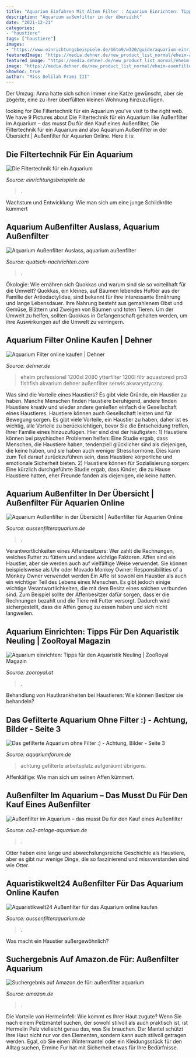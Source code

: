 ```yaml
---
title: "Aquarium Einfahren Mit Altem Filter : Aquarium Einrichten: Tipps Für Den Aquaristik Neuling"
description: "Aquarium außenfilter in der übersicht"
date: "2021-12-21"
categories:
- "haustiere"
tags: ["haustiere"]
images:
- "https://www.einrichtungsbeispiele.de/16to9/w320/guide/aquarium-einrichtungsguide/images/aquarium-einrichten-filtertechnik.html/0.jpg"
featuredImage: "https://media.dehner.de/new_product_list_normal/eheim-auenfilter-professionel-3-1200-xl/4398970_WE_FS_001_EheimAussenfilterProfessiomel31200XL.jpg"
featured_image: "https://media.dehner.de/new_product_list_normal/eheim-auenfilter-professionel-3-1200-xl/4398970_WE_FS_001_EheimAussenfilterProfessiomel31200XL.jpg"
image: "https://media.dehner.de/new_product_list_normal/eheim-auenfilter-professionel-3-1200-xl/4398970_WE_FS_001_EheimAussenfilterProfessiomel31200XL.jpg"
ShowToc: true
author: "Miss Delilah Frami III"
---
```



Der Umzug: Anna hatte sich schon immer eine Katze gewünscht, aber sie zögerte, eine zu ihrer überfüllten kleinen Wohnung hinzuzufügen.

	

		
looking for Die Filtertechnik für ein Aquarium you've visit to the right web. We have 9 Pictures about Die Filtertechnik für ein Aquarium like Außenfilter im Aquarium – das musst Du für den Kauf eines Außenfilter, Die Filtertechnik für ein Aquarium and also Aquarium Außenfilter in der Übersicht | Außenfilter für Aquarien Online. Here it is:
		
    
## Die Filtertechnik Für Ein Aquarium

<img loading=lazy src="https://www.einrichtungsbeispiele.de/16to9/w320/guide/aquarium-einrichtungsguide/images/aquarium-einrichten-filtertechnik.html/0.jpg" onerror="this.onerror=null;this.src='https://tse1.mm.bing.net/th?id=OIP.Uxr_WTkdEp_LE6LGtHhI9wAAAA&amp;pid=15.1';" alt="Die Filtertechnik für ein Aquarium">

_Source: einrichtungsbeispiele.de_

>. 

	

Wachstum und Entwicklung: Wie man sich um eine junge Schildkröte kümmert

    
## Aquarium Außenfilter Auslass, Aquarium Außenfilter

<img loading=lazy src="https://quatsch-nachrichten.com/nugmir/zJ0TEmoONojT3YldsnVYAAHaHa.jpg" onerror="this.onerror=null;this.src='https://tse3.mm.bing.net/th?id=OIP.qK0gyYSp_wEpQ7EGURHlWwAAAA&amp;pid=15.1';" alt="Aquarium Außenfilter Auslass, aquarium außenfilter">

_Source: quatsch-nachrichten.com_

>. 

	

Ökologie: Wie ernähren sich Quokkas und warum sind sie so vorteilhaft für die Umwelt?
Quokkas, ein kleines, auf Bäumen lebendes Huftier aus der Familie der Artiodactylidae, sind bekannt für ihre interessante Ernährung und lange Lebensdauer. Ihre Nahrung besteht aus gemahlenem Obst und Gemüse, Blättern und Zweigen von Bäumen und toten Tieren. Um der Umwelt zu helfen, sollten Quokkas in Gefangenschaft gehalten werden, um ihre Auswirkungen auf die Umwelt zu verringern.

    
## Aquarium Filter Online Kaufen | Dehner

<img loading=lazy src="https://media.dehner.de/new_product_list_normal/eheim-auenfilter-professionel-3-1200-xl/4398970_WE_FS_001_EheimAussenfilterProfessiomel31200XL.jpg" onerror="this.onerror=null;this.src='https://tse2.mm.bing.net/th?id=OIP.uocPx86a5VPf2uOJrpgFvwAAAA&amp;pid=15.1';" alt="Aquarium Filter online kaufen | Dehner">

_Source: dehner.de_

>eheim professionel 1200xl 2080 ytterfilter 1200l filtr aquastorexl pro3 fishfish akvarium dehner außenfilter serwis akwarystyczny. 

	

Was sind die Vorteile eines Haustiers?
Es gibt viele Gründe, ein Haustier zu haben. Manche Menschen finden Haustiere beruhigend, andere finden Haustiere kreativ und wieder andere genießen einfach die Gesellschaft eines Haustieres. Haustiere können auch Gesellschaft leisten und für Bewegung sorgen. Es gibt viele Vorteile, ein Haustier zu haben, daher ist es wichtig, alle Vorteile zu berücksichtigen, bevor Sie die Entscheidung treffen, Ihrer Familie eines hinzuzufügen. Hier sind drei der häufigsten: 1) Haustiere können bei psychischen Problemen helfen: Eine Studie ergab, dass Menschen, die Haustiere haben, tendenziell glücklicher sind als diejenigen, die keine haben, und sie haben auch weniger Stresshormone. Dies kann zum Teil darauf zurückzuführen sein, dass Haustiere körperliche und emotionale Sicherheit bieten. 2) Haustiere können für Sozialisierung sorgen: Eine kürzlich durchgeführte Studie ergab, dass Kinder, die zu Hause Haustiere hatten, eher Freunde fanden als diejenigen, die keine hatten.

    
## Aquarium Außenfilter In Der Übersicht | Außenfilter Für Aquarien Online

<img loading=lazy src="https://aussenfilteraquarium.de/wp-content/uploads/Aquarium-Außenfilter_4-300x300.jpg" onerror="this.onerror=null;this.src='https://tse1.mm.bing.net/th?id=OIP.-eP1LBY8RlNERxiOa7sJAAAAAA&amp;pid=15.1';" alt="Aquarium Außenfilter in der Übersicht | Außenfilter für Aquarien Online">

_Source: aussenfilteraquarium.de_

>. 

	

Verantwortlichkeiten eines Affenbesitzers: Wer zahlt die Rechnungen, welches Futter zu füttern und andere wichtige Faktoren.
Affen sind ein Haustier, aber sie werden auch auf vielfältige Weise verwendet. Sie können beispielsweise als Uhr oder Movado Monkey Owner: Responsibilities of a Monkey Owner verwendet werden
Ein Affe ist sowohl ein Haustier als auch ein wichtiger Teil des Lebens eines Menschen. Es gibt jedoch einige wichtige Verantwortlichkeiten, die mit dem Besitz eines solchen verbunden sind. Zum Beispiel sollte der Affenbesitzer dafür sorgen, dass er die Rechnungen bezahlt und die Tiere mit Futter versorgt. Dadurch wird sichergestellt, dass die Affen genug zu essen haben und sich nicht langweilen.

    
## Aquarium Einrichten: Tipps Für Den Aquaristik Neuling | ZooRoyal Magazin

<img loading=lazy src="https://www.zooroyal.de/magazin/wp-content/uploads/2016/01/Aquarium-einrichten-geändert-760x560.jpg" onerror="this.onerror=null;this.src='https://tse3.mm.bing.net/th?id=OIP.7uP9eQ08OpJHFkYS4xHLLAHaFd&amp;pid=15.1';" alt="Aquarium einrichten: Tipps für den Aquaristik Neuling | ZooRoyal Magazin">

_Source: zooroyal.at_

>. 

	

Behandlung von Hautkrankheiten bei Haustieren: Wie können Besitzer sie behandeln?

    
## Das Gefilterte Aquarium Ohne Filter :) - Achtung, Bilder - Seite 3

<img loading=lazy src="https://www.aquariumforum.de/gallery/files/5/7/1/7/9/img_0018_2.jpg" onerror="this.onerror=null;this.src='https://tse2.mm.bing.net/th?id=OIP.Yvt3dQyAmSr7mvMCo57n7gHaDW&amp;pid=15.1';" alt="Das gefilterte Aquarium ohne Filter :) - Achtung, Bilder - Seite 3">

_Source: aquariumforum.de_

>achtung gefilterte arbeitsplatz aufgeräumt übrigens. 

	

Affenkäfige: Wie man sich um seinen Affen kümmert.

    
## Außenfilter Im Aquarium – Das Musst Du Für Den Kauf Eines Außenfilter

<img loading=lazy src="https://co2-anlage-aquarium.de/wp-content/uploads/2016/11/Außenfilter-kaufen-vorteile.jpg" onerror="this.onerror=null;this.src='https://tse3.mm.bing.net/th?id=OIP.DxnjYGCFyI5uGC_V-GVANAHaE8&amp;pid=15.1';" alt="Außenfilter im Aquarium – das musst Du für den Kauf eines Außenfilter">

_Source: co2-anlage-aquarium.de_

>. 

	

Otter haben eine lange und abwechslungsreiche Geschichte als Haustiere, aber es gibt nur wenige Dinge, die so faszinierend und missverstanden sind wie Otter.

    
## Aquaristikwelt24 Außenfilter Für Das Aquarium Online Kaufen

<img loading=lazy src="https://aussenfilteraquarium.de/wp-content/uploads/Aquarium-Außenfilter_Aquaristikwelt24_-300x277.jpg" onerror="this.onerror=null;this.src='https://tse3.mm.bing.net/th?id=OIP.cBH6yY1KwaqSTAHaph02NAAAAA&amp;pid=15.1';" alt="Aquaristikwelt24 Außenfilter für das Aquarium online kaufen">

_Source: aussenfilteraquarium.de_

>. 

	

Was macht ein Haustier außergewöhnlich?

    
## Suchergebnis Auf Amazon.de Für: Außenfilter Aquarium

<img loading=lazy src="https://m.media-amazon.com/images/I/61fRmpBBNeL._AC_UL960_QL65_.jpg" onerror="this.onerror=null;this.src='https://tse1.mm.bing.net/th?id=OIP.LHFkZwsOvJ49H-sHjwVYMAHaHV&amp;pid=15.1';" alt="Suchergebnis auf Amazon.de für: außenfilter aquarium">

_Source: amazon.de_

>. 

	

Die Vorteile von Hermelinfell: Wie kommt es Ihrer Haut zugute?
Wenn Sie nach einem Pelzmantel suchen, der sowohl stilvoll als auch praktisch ist, ist Hermelin Pelz vielleicht genau das, was Sie brauchen. Der Mantel schützt Ihre Haut nicht nur vor den Elementen, sondern kann auch stilvoll getragen werden. Egal, ob Sie einen Wintermantel oder ein Kleidungsstück für den Alltag suchen, Ermine Fur hat mit Sicherheit etwas für Ihre Bedürfnisse.

